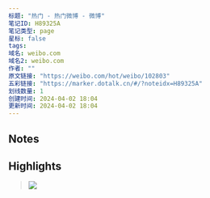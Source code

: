 ```yaml
---
标题: "热门 - 热门微博 - 微博"
笔记ID: H89325A
笔记类型: page
星标: false
tags: 
域名: weibo.com
域名2: weibo.com
作者: ""
原文链接: "https://weibo.com/hot/weibo/102803"
五彩链接: "https://marker.dotalk.cn/#/?noteidx=H89325A"
划线数量: 1
创建时间: 2024-04-02 18:04
更新时间: 2024-04-02 18:04
---
```


## Notes


## Highlights
> ![](https://wx4.sinaimg.cn/orj360/006KvmyPgy1ho9gdambwxj30hm0ietap.jpg)

